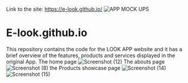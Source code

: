 Link to the site:
https://e-look.github.io/
![APP MOCK UPS](https://user-images.githubusercontent.com/97807374/232017794-0df1307b-77ee-4ae0-9c1e-c36895962c35.png)
# E-look.github.io
This repository contains the code for the LOOK APP website and it has a brief overview of the features, products and services displayed in the original App.
The home page
![Screenshot (12)](https://user-images.githubusercontent.com/97807374/162833091-0914250a-db7e-4758-a1bb-a5dfe737f70c.png)
The abouts page
![Screenshot (8)](https://user-images.githubusercontent.com/97807374/162833239-44ff8eb5-7358-4b6e-a47d-ee2faabd7889.png)
the Products showcase page
![Screenshot (14)](https://user-images.githubusercontent.com/97807374/162833318-06e3dbe9-dd2f-4d8a-9cba-82ba9a8ca995.png)
![Screenshot (15)](https://user-images.githubusercontent.com/97807374/162833426-d6633a29-563a-4823-900d-4de23a1c9a60.png)
